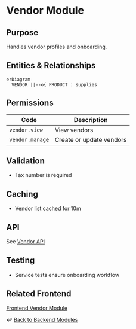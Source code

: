 # Vendor Module

## Purpose
Handles vendor profiles and onboarding.

## Entities & Relationships
```mermaid
erDiagram
  VENDOR ||--o{ PRODUCT : supplies
```

## Permissions
| Code | Description |
|------|-------------|
| `vendor.view` | View vendors |
| `vendor.manage` | Create or update vendors |

## Validation
- Tax number is required

## Caching
- Vendor list cached for 10m

## API
See [Vendor API](../api/vendor.md)

## Testing
- Service tests ensure onboarding workflow

## Related Frontend
[Frontend Vendor Module](../../frontend/modules/vendor.md)

↩ [Back to Backend Modules](./_index.md)
